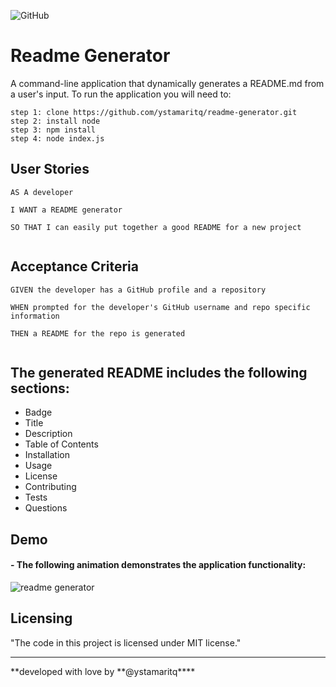 ![GitHub](https://img.shields.io/github/license/ystamaritq/readme-generator)

# Readme Generator

A command-line application that dynamically generates a README.md from a user's input. To run the application you will need to:

```
step 1: clone https://github.com/ystamaritq/readme-generator.git
step 2: install node
step 3: npm install
step 4: node index.js
```

## User Stories

```
AS A developer

I WANT a README generator

SO THAT I can easily put together a good README for a new project


```

## Acceptance Criteria

```
GIVEN the developer has a GitHub profile and a repository

WHEN prompted for the developer's GitHub username and repo specific information

THEN a README for the repo is generated


```

## The generated README includes the following sections:

- Badge
- Title
- Description
- Table of Contents
- Installation
- Usage
- License
- Contributing
- Tests
- Questions

## Demo

#### - The following animation demonstrates the application functionality:

![readme generator](./assets/gif/readme-generator.gif)

## Licensing

"The code in this project is licensed under MIT license."

---

**developed with love by **@ystamaritq\*\*\*\*

